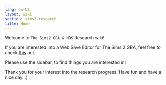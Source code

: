 ```yaml
---
lang: en-US
layout: wiki
section: sims2-research
title: Home
---
```


Welcome to `The Sims2 GBA & NDS` Research wiki!

If you are interested into a Web Save Editor for The Sims 2 GBA, feel free to check <a href="https://sim2editor.universal-team.net/">this</a> out.

Please use the sidebar, to find things you are interested in!

Thank you for your interest into the research progress! Have fun and have a nice day. :)